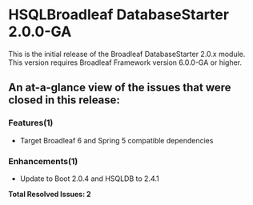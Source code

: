 # HSQLBroadleaf DatabaseStarter 2.0.0-GA

This is the initial release of the Broadleaf DatabaseStarter 2.0.x module. This version requires Broadleaf Framework version 6.0.0-GA or higher.

## An at-a-glance view of the issues that were closed in this release:

### Features(1)
- Target Broadleaf 6 and Spring 5 compatible dependencies

### Enhancements(1)
- Update to Boot 2.0.4 and HSQLDB to 2.4.1


**Total Resolved Issues: 2**
